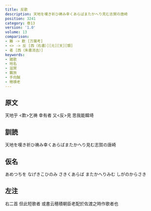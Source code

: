 ```yaml
---
title: 反歌
description: 天地を嘆き祈ひ祷み幸くあらばまたかへり見む志賀の唐崎
position: 3241
category: 巻13
version: '1.0'
volume: 13
comparison:
- 難 -> 歎 [万葉考]
- <> -> 反 [西（右書）][元][天][類]
- 者 [西（朱書消去）]
keywords:
- 雑歌
- 地名
- 滋賀
- 羈旅
- 手向醎
- 穂積老
---
```


## 原文

天地乎 <歎>乞祷 幸有者 又<反>見 思我能韓埼

## 訓読

天地を嘆き祈ひ祷み幸くあらばまたかへり見む志賀の唐崎

## 仮名

あめつちを なげきこひのみ さきくあらば またかへりみむ しがのからさき

## 左注

右二首 但此短歌者 或書云穂積朝臣老配於佐渡之時作歌者也
